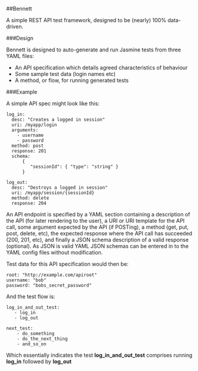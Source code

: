 
##Bennett

A simple REST API test framework, designed to be (nearly) 100% data-driven.

###Design

Bennett is designed to auto-generate and run Jasmine tests from three YAML files:

-	An API specification which details agreed characteristics of behaviour   
-	Some sample test data (login names etc)   
-	A method, or flow, for running generated tests   

###Example

A simple API spec might look like this:

	log_in: 
      desc: "Creates a logged in session"
      uri: /myapp/login
      arguments: 
        - username
        - password
      method: post
      response: 201
      schema:
          {
             "sessionId": { "type": "string" }
          }

    log_out: 
      desc: "Destroys a logged in session"
      uri: /myapp/session/{sessionId}
      method: delete
      response: 204

An API endpoint is specified by a YAML section containing a description of the API (for later rendering to the user), a URI or URI template for the API call, some argument expected by the API (if POSTing), a method (get, put, post, delete, etc), the expected response where the API call has succeeded (200, 201, etc), and finally a JSON schema description of a valid response (optional). As JSON is valid YAML JSON schemas can be entered in to the YAML config files without modification.

Test data for this API specification would then be:

	root: "http://example.com/apiroot"
	username: "bob"
	password: "bobs_secret_password"

And the test flow is:

	log_in_and_out_test:
	   - log_in
	   - log_out

	next_test:
		- do_something
		- do_the_next_thing
		- and_so_on

Which essentially indicates the test **log\_in\_and\_out\_test** comprises running **log\_in** followed by **log\_out**


